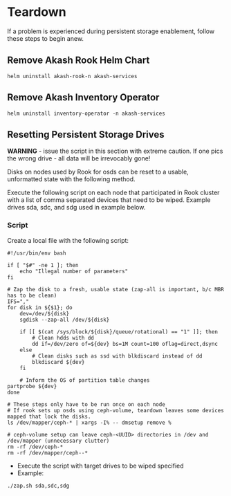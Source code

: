 # Teardown

If a problem is experienced during persistent storage enablement, follow these steps to begin anew.

## Remove Akash Rook Helm Chart

```
helm uninstall akash-rook-n akash-services
```

## Remove Akash Inventory Operator

```
helm uninstall inventory-operator -n akash-services
```

## Resetting Persistent Storage Drives

**WARNING** - issue the script in this section with extreme caution.  If one pics the wrong drive - all data will be irrevocably gone!

Disks on nodes used by Rook for osds can be reset to a usable, unformatted state with the following method.

Execute the following script on each node that participated in Rook cluster with a list of comma separated devices that need to be wiped.  Example drives sda, sdc, and sdg used in example below.

### **Script**

Create a local file with the following script:

```
#!/usr/bin/env bash

if [ "$#" -ne 1 ]; then
	echo "Illegal number of parameters"
fi

# Zap the disk to a fresh, usable state (zap-all is important, b/c MBR has to be clean)
IFS=","
for disk in ${$1}; do
	dev=/dev/${disk}
	sgdisk --zap-all /dev/${disk}
	
	if [[ $(cat /sys/block/${disk}/queue/rotational) == "1" ]]; then
		# Clean hdds with dd
		dd if=/dev/zero of=${dev} bs=1M count=100 oflag=direct,dsync
	else
		# Clean disks such as ssd with blkdiscard instead of dd
		blkdiscard ${dev}
	fi
	
	# Inform the OS of partition table changes
partprobe ${dev}
done

# These steps only have to be run once on each node
# If rook sets up osds using ceph-volume, teardown leaves some devices mapped that lock the disks.
ls /dev/mapper/ceph-* | xargs -I% -- dmsetup remove %

# ceph-volume setup can leave ceph-<UUID> directories in /dev and /dev/mapper (unnecessary clutter)
rm -rf /dev/ceph-*
rm -rf /dev/mapper/ceph--*
```

* Execute the script with target drives to be wiped specified
* Example:

```
./zap.sh sda,sdc,sdg
```
